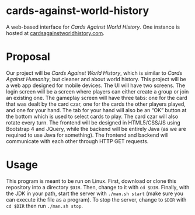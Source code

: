 # cards-against-world-history
A web-based interface for *Cards Against World History*. One instance is hosted at [cardsagainstworldhistory.com](http://www.cardsagainstworldhistory.com).

# Proposal
Our project will be *Cards Against World History*, which is similar to *Cards Against Humanity*, but cleaner and about world history. This project will be a web app designed for mobile devices. The UI will have two screens. The login screen will be a screen where players can either create a group or join an existing one. The gameplay screen will have three tabs: one for the card that was dealt by the card czar, one for the cards the other players played, and one for your hand. The tab for your hand will also be an “OK” button at the bottom which is used to select cards to play. The card czar will also rotate every turn. The frontend will be designed in HTML5/CSS/JS using Bootstrap 4 and JQuery, while the backend will be entirely Java (as we are required to use Java for something). The frontend and backend will communicate with each other through HTTP GET requests.

# Usage
This program is meant to be run on Linux. First, download or clone this repository into a directory `$DIR`. Then, change to it with `cd $DIR`. Finally, with the JDK in your path, start the server with `./man.sh start` (make sure you can execute ithe file as a program). To stop the server, change to `$DIR` with `cd $DIR` then run `./man.sh stop`.
